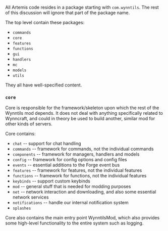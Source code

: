 All Artemis code resides in a package starting with `com.wynntils`. The rest of this discussion will ignore that part of the package name.

The top level contain these packages:
* `commands`
* `core`
* `features`
* `functions`
* `gui`
* `handlers`
* `mc`
* `models`
* `utils`

They all have well-specified content.

### `core`

Core is responsible for the framework/skeleton upon which the rest of the Wynntils mod depends. It does not deal with anything specifically related to Wynncraft, and could in theory be used to build another, similar mod for other kinds of servers. 

Core contains:
* `chat` -- support for chat handling
* `commands` -- framework for commands, not the individual commands
* `components` -- framework for managers, handlers and models
* `config` -- framework for config options and config files
* `events` -- essential additions to the Forge event bus
* `features` -- framework for features, not the individual features
* `functions` -- framework for functions, not the individual features
* `keybinds` -- support custom keybinds
* `mod` -- general stuff that is needed for modding purposes
* `net` -- network interaction and downloading, and also some essential network services
* `notifications` -- handle our internal notification system
* `splashes`

Core also contains the main entry point WynntilsMod, which also provides some high-level functionality to the entire system such as logging.

